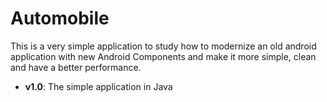 # Automobile

This is a very simple application to study how to modernize an old android application with new
Android Components and make it more simple, clean and have a better performance.

- **v1.0**: The simple application in Java
